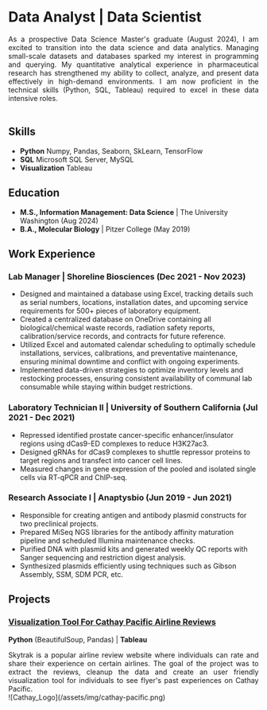 # **Data Analyst | Data Scientist**<br>
<div style="text-align: justify;">
As a prospective Data Science Master's graduate (August 2024), I am excited to transition into the data science and data analytics. Managing small-scale datasets and databases sparked my interest in programming and querying. My quantitative analytical experience in pharmaceutical research has strengthened my ability to collect, analyze, and present data effectively in high-demand environments. I am now proficient in the technical skills (Python, SQL, Tableau) required to excel in these data intensive roles.
</div>
<br>

## **Skills**
- **Python**        Numpy, Pandas, Seaborn, SkLearn, TensorFlow
- **SQL**           Microsoft SQL Server, MySQL
- **Visualization** Tableau

## **Education**
- **M.S., Information Management: Data Science** | The University Washington (Aug 2024)
- **B.A., Molecular Biology** | Pitzer College (May 2019)

## **Work Experience**
### **Lab Manager | Shoreline Biosciences (Dec 2021 - Nov 2023)**
- Designed and maintained a database using Excel, tracking details such as serial numbers, locations, installation dates, and upcoming service requirements for 500+ pieces of laboratory equipment.<br>
- Created a centralized database on OneDrive containing all biological/chemical waste records, radiation safety reports, calibration/service records, and contracts for future reference.<br>
- Utilized Excel and automated calendar scheduling to optimally schedule installations, services, calibrations, and preventative maintenance, ensuring minimal downtime and conflict with ongoing experiments.<br>
- Implemented data-driven strategies to optimize inventory levels and restocking processes, ensuring consistent availability of communal lab consumable while staying within budget restrictions.

### **Laboratory Technician II | University of Southern California (Jul 2021 - Dec 2021)**
- Repressed identified prostate cancer-specific enhancer/insulator regions using dCas9-ED complexes to reduce H3K27ac3.<br>
- Designed gRNAs for dCas9 complexes to shuttle repressor proteins to target regions and transfect into cancer cell lines.<br>
- Measured changes in gene expression of the pooled and isolated single cells via RT-qPCR and ChIP-seq.

### **Research Associate I | Anaptysbio (Jun 2019 - Jun 2021)**
- Responsible for creating antigen and antibody plasmid constructs for two preclinical projects.<br>
- Prepared MiSeq NGS libraries for the antibody affinity maturation pipeline and scheduled Illumina maintenance checks.<br>
- Purified DNA with plasmid kits and generated weekly QC reports with Sanger sequencing and restriction digest analysis.<br>
- Synthesized plasmids efficiently using techniques such as Gibson Assembly, SSM, SDM PCR, etc.

## **Projects**
### [Visualization Tool For Cathay Pacific Airline Reviews](https://github.com/prestonc0903/cathaypacific_tableau/tree/main)
**Python** (BeautifulSoup, Pandas) | **Tableau**
<div style="text-align: justify;">
Skytrak is a popular airline review website where individuals can rate and share their experience on certain airlines. The goal of the project was to extract the reviews, cleanup the data and create an user friendly visualization tool for individuals to see flyer's past experiences on Cathay Pacific.
</div>
![Cathay_Logo](/assets/img/cathay-pacific.png)



